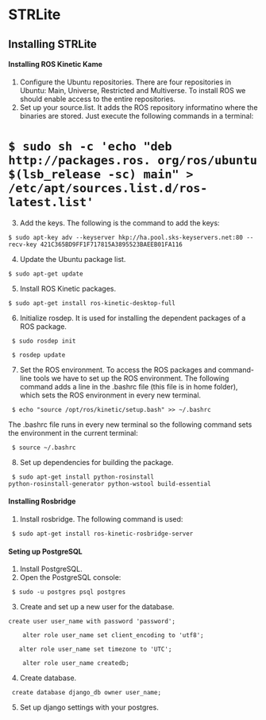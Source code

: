 # STRLite

## Installing STRLite
#### Installing ROS Kinetic Kame
1. Configure the Ubuntu repositories. There are four repositories in Ubuntu: Main, Universe, Restricted and Multiverse. To install ROS we should enable access to the entire repositories.
2. Set up your source.list. It adds the ROS repository informatino where the binaries are stored. Just execute the following commands in a terminal:

# `$ sudo sh -c 'echo "deb http://packages.ros. org/ros/ubuntu $(lsb_release -sc) main" > /etc/apt/sources.list.d/ros-latest.list'`

3. Add the keys. The following is the command to add the keys:

`$ sudo apt-key adv --keyserver hkp://ha.pool.sks-keyservers.net:80 --recv-key 421C365BD9FF1F717815A3895523BAEEB01FA116`

4. Update the Ubuntu package list.

`$ sudo apt-get update`

5. Install ROS Kinetic packages.

`$ sudo apt-get install ros-kinetic-desktop-full`

6. Initialize rosdep. It is used for installing the dependent packages of a ROS package.

<code> $ sudo rosdep init </code>

<code> $ rosdep update </code>

7. Set the ROS environment. To access the ROS packages and command-line tools we have to set up the ROS environment. The following command adds a line in the .bashrc file (this file is in home folder), which sets the ROS environment in every new terminal.

<code> $ echo "source /opt/ros/kinetic/setup.bash" >> ~/.bashrc </code>

The .bashrc file runs in every new terminal so the following command sets the environment in the current terminal:

<code> $ source ~/.bashrc </code>

8. Set up dependencies for building the package.

<code> $ sudo apt-get install python-rosinstall python-rosinstall-generator python-wstool build-essential </code>


#### Installing Rosbridge
1. Install rosbridge. The following command is used:

<code> $ sudo apt-get install ros-kinetic-rosbridge-server </code>

#### Seting up PostgreSQL
1. Install PostgreSQL.
2. Open the PostgreSQL console:

<code> $ sudo -u postgres psql postgres </code>

3. Create and set up a new user for the database.

`create user user_name with password 'password';`

`    alter role user_name set client_encoding to 'utf8';`

`   alter role user_name set timezone to 'UTC';`

`    alter role user_name createdb;`

4. Create database.

<code> create database django_db owner user_name; </code>

5. Set up django settings with your postgres.
